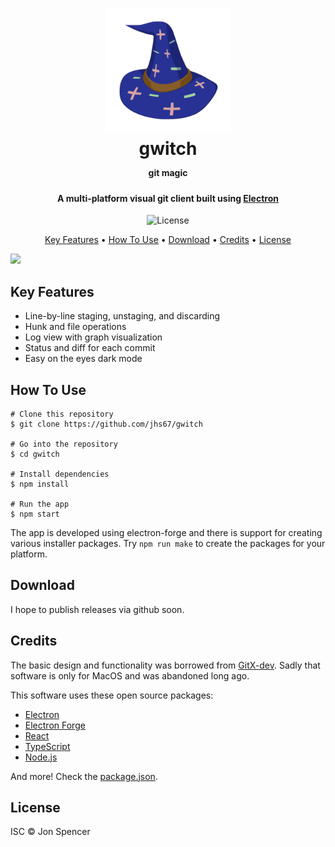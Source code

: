 <h1 align="center">
  <img width=200 src="resources/icon.svg" />
  <br />
  gwitch
  <br />
  <span style="font-size: 50%">git magic</span>
</h1>

<h4 align="center">
A multi-platform visual git client built using <a href="https://www.electronjs.org/" target="_blank">Electron</a>
</h4>

<p align="center">
  <img alt="License" src="https://img.shields.io/github/license/jhs67/gwitch">
</p>

<p align="center">
  <a href="#key-features">Key Features</a> •
  <a href="#how-to-use">How To Use</a> •
  <a href="#download">Download</a> •
  <a href="#credits">Credits</a> •
  <a href="#license">License</a>
</p>

<img src="resources/gwitch-demo.gif" />

## Key Features

* Line-by-line staging, unstaging, and discarding
* Hunk and file operations
* Log view with graph visualization
* Status and diff for each commit
* Easy on the eyes dark mode

## How To Use

```
# Clone this repository
$ git clone https://github.com/jhs67/gwitch

# Go into the repository
$ cd gwitch

# Install dependencies
$ npm install

# Run the app
$ npm start
```

The app is developed using electron-forge and there is support for creating various
installer packages. Try `npm run make` to create the packages for your platform.

## Download

I hope to publish releases via github soon.

## Credits

The basic design and functionality was borrowed from [GitX-dev](https://rowanj.github.io/gitx/).
Sadly that software is only for MacOS and was abandoned long ago.

This software uses these open source packages:

- [Electron](http://electron.atom.io/)
- [Electron Forge](https://www.electronforge.io/)
- [React](https://reactjs.org/)
- [TypeScript](https://www.typescriptlang.org/)
- [Node.js](https://nodejs.org/)

And more! Check the [package.json](package.json).

## License

ISC © Jon Spencer
